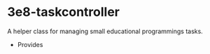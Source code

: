 # 3e8-taskcontroller

A helper class for managing small educational programmings tasks.

- Provides 


